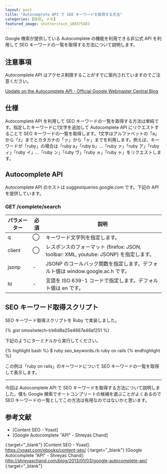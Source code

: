```yaml
---
layout: post
title: "Autocomplete API で SEO キーワードを取得する方法"
categories: [技術, メモ]
featured_image: shutterstock_188375483
---
```

Google 検索が提供している Autocomplete の機能を利用できる非公式 API を利用して SEO キーワードの一覧を取得する方法について説明します。

注意事項
--------

Autocomplete API はアクセス制限することがすでに案内されていますのでご注意ください。

[Update on the Autocomplete API - Official Google Webmaster Central Blog]

仕様
----

Autocomplete API を利用して SEO キーワードの一覧を取得する方法は単純です。指定したキーワードに1文字を追加して Autocomplete API にリクエストすることで SEO キーワードの一覧を取得します。1文字はアルファベットの「a」から「z」までとカタカナの「ァ」から「ヶ」までを利用します。例えば、キーワードが「ruby」の場合は「ruby a」「ruby b」…「ruby ァ」「ruby ア」「ruby ィ」「ruby イ」…「ruby ン」「ruby ヴ」「ruby ヵ」「ruby ヶ」をリクエストします。

Autocomplete API
----------------

Autocomplete API のホストは suggestqueries.google.com です。下記の API を提供しています。

### GET /complete/search

|パラメーター|必須|説明                                                                                 |
|------------|----|-------------------------------------------------------------------------------------|
|q           |◯  |キーワード文字列を指定します。                                                       |
|client      |◯  |レスポンスのフォーマット (firefox: JSON, toolbar: XML, youtube: JSONP) を指定します。|
|jsonp       |-   |JSONP のコールバック関数を指定します。デフォルト値は window.google.ac.h です。       |
|hl          |-   |言語を ISO 639-1 コードで指定します。デフォルト値は en です。                        |

SEO キーワード取得スクリプト
----------------------------

SEO キーワード取得スクリプトを Ruby で実装しました。

{% gist omoshetech-t/e6d8a25e4667e46af251 %}

下記のようにターミナルから実行してください。

{% highlight bash %}
$ ruby seo_keywords.rb ruby on rails
{% endhighlight %}

この例は「ruby on rails」のキーワードについて SEO キーワードの一覧を取得して表示します。

--------------------------------------------------------------------------------

今回は Autocomplete API で SEO キーワードを取得する方法について説明しました。僕も Google 検索でオートコンプリートの候補を選ぶことがよくあるので SEO キーワードの一覧としてこの方法は有用なのではないかと思います。

参考文献
--------

* [Content SEO - Yoast]
* [Google Autocomplete "API" - Shreyas Chand]

[Update on the Autocomplete API - Official Google Webmaster Central Blog]: http://googlewebmastercentral.blogspot.jp/2015/07/update-on-autocomplete-api.html
{:target="_blank"}
[Content SEO - Yoast]: https://yoast.com/ebooks/content-seo/
{:target="_blank"}
[Google Autocomplete "API" - Shreyas Chand]: http://shreyaschand.com/blog/2013/01/03/google-autocomplete-api/
{:target="_blank"}
